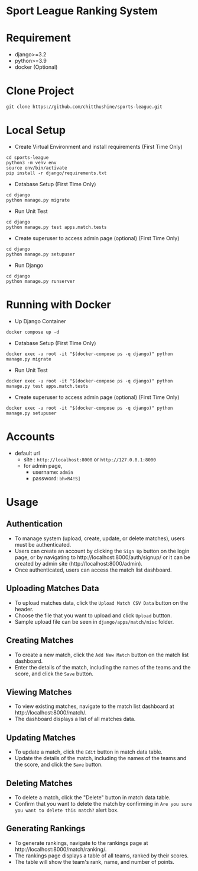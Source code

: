 # Sport League Ranking System
# Requirement
* django>=3.2
* python>=3.9
* docker (Optional)

# Clone Project 
```
git clone https://github.com/chitthushine/sports-league.git
```

# Local Setup
* Create Virtual Environment and install requirements (First Time Only)
```
cd sports-league
python3 -m venv env
source env/bin/activate
pip install -r django/requirements.txt
```

* Database Setup (First Time Only)
```
cd django
python manage.py migrate
```

* Run Unit Test
```
cd django
python manage.py test apps.match.tests
```

* Create superuser to access admin page (optional) (First Time Only)
```
cd django
python manage.py setupuser
```

* Run Django
```
cd django
python manage.py runserver
```

# Running with Docker

* Up Django Container
```
docker compose up -d
```

* Database Setup (First Time Only)
```
docker exec -u root -it "$(docker-compose ps -q django)" python manage.py migrate
```

* Run Unit Test
```
docker exec -u root -it "$(docker-compose ps -q django)" python manage.py test apps.match.tests
```

* Create superuser to access admin page (optional) (First Time Only)
```
docker exec -u root -it "$(docker-compose ps -q django)" python manage.py setupuser
```

# Accounts

* default url 
  * site : `http://localhost:8000` or `http://127.0.0.1:8000`
  * for admin page, 
    - username: `admin`
    - password: `bh>R4!S]`


# Usage
## Authentication

- To manage system (upload, create, update, or delete matches), users must be authenticated. 
- Users can create an account by clicking the `Sign Up` button on the login page, or by navigating to http://localhost:8000/auth/signup/ or it can be created by admin site (http://localhost:8000/admin). 
- Once authenticated, users can access the match list dashboard.


## Uploading Matches Data

- To upload matches data, click the `Upload Match CSV Data` button on the header.
- Choose the file that you want to upload and click `Upload` buttton. 
- Sample upload file can be seen in `django/apps/match/misc` folder.

## Creating Matches

- To create a new match, click the `Add New Match` button on the match list dashboard. 
- Enter the details of the match, including the names of the teams and the score, and click the `Save` button.

## Viewing Matches

- To view existing matches, navigate to the match list dashboard at http://localhost:8000/match/. 
- The dashboard displays a list of all matches data.

## Updating Matches

- To update a match, click the `Edit` button in match data table. 
- Update the details of the match, including the names of the teams and the score, and click the `Save` button.

## Deleting Matches

- To delete a match, click the "Delete" button in match data table. 
- Confirm that you want to delete the match by confirming in `Are you sure you want to delete this match?` alert box.

## Generating Rankings

- To generate rankings, navigate to the rankings page at http://localhost:8000/match/ranking/. 
- The rankings page displays a table of all teams, ranked by their scores. 
- The table will show the team's rank, name, and number of points.

